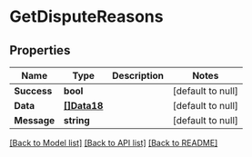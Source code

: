# GetDisputeReasons

## Properties
Name | Type | Description | Notes
------------ | ------------- | ------------- | -------------
**Success** | **bool** |  | [default to null]
**Data** | [**[]Data18**](Data18.md) |  | [default to null]
**Message** | **string** |  | [default to null]

[[Back to Model list]](../README.md#documentation-for-models) [[Back to API list]](../README.md#documentation-for-api-endpoints) [[Back to README]](../README.md)

